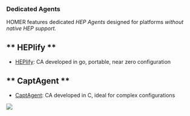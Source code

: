 ### **Dedicated Agents**

HOMER features dedicated _HEP Agents_ designed for platforms _without native HEP support._
<!-- tabs:start -->

## ** HEPlify **
* [HEPlify](https://github.com/sipcapture/heplify):
  CA developed in go, portable, near zero configuration
  
## ** CaptAgent **
* [CaptAgent](https://github.com/sipcapture/captagent): 
  CA developed in C, ideal for complex configurations
  
<!-- tabs:end -->

<img src="https://camo.githubusercontent.com/0c29c4b70ff4b2958555ae30d3885eb4c34e5878/687474703a2f2f692e696d6775722e636f6d2f39414e303861752e676966"/>
